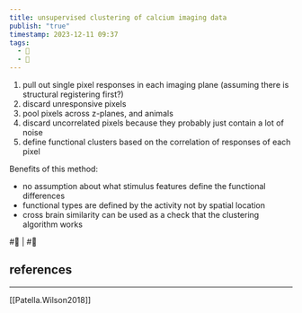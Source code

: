 ```yaml
---
title: unsupervised clustering of calcium imaging data
publish: "true"
timestamp: 2023-12-11 09:37
tags:
  - 🐛
  - 🌱
---
```

1. pull out single pixel responses in each imaging plane (assuming there is structural registering first?)
2. discard unresponsive pixels
3. pool pixels across z-planes, and animals
4. discard uncorrelated pixels because they probably just contain a lot of noise
5. define functional clusters based on the correlation of responses of each pixel

Benefits of this method:
- no assumption about what stimulus features define the functional differences
- functional types are defined by the activity not by spatial location
- cross brain similarity can be used as a check that the clustering algorithm works


#🐛  | #🌱 
## references
---
[[Patella.Wilson2018]]